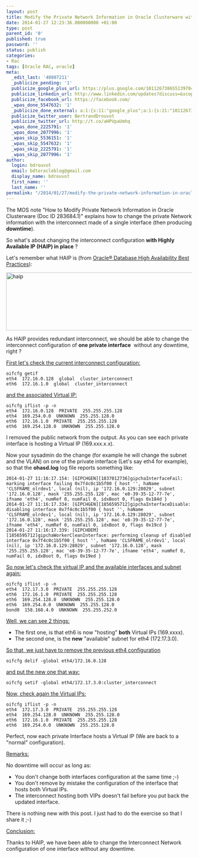 ```yaml
---
layout: post
title: Modify the Private Network Information in Oracle Clusterware with HAIP in place
date: 2014-01-27 12:23:36.000000000 +01:00
type: post
parent_id: '0'
published: true
password: ''
status: publish
categories:
- Rac
tags: [Oracle RAC, oracle]
meta:
  _edit_last: '40807211'
  _publicize_pending: '1'
  publicize_google_plus_url: https://plus.google.com/101126738655139704850/posts/9VULZ95YYuU
  publicize_linkedin_url: http://www.linkedin.com/updates?discuss=&scope=16310177&stype=M&topic=5833529520376135680&type=U&a=D-Km
  publicize_facebook_url: https://facebook.com/
  _wpas_done_5547632: '1'
  _publicize_done_external: a:1:{s:11:"google_plus";a:1:{s:21:"101126738655139704850";b:1;}}
  publicize_twitter_user: BertrandDrouvot
  publicize_twitter_url: http://t.co/aHPVpaUmhq
  _wpas_done_2225791: '1'
  _wpas_done_2077996: '1'
  _wpas_skip_5536151: '1'
  _wpas_skip_5547632: '1'
  _wpas_skip_2225791: '1'
  _wpas_skip_2077996: '1'
author:
  login: bdrouvot
  email: bdtoracleblog@gmail.com
  display_name: bdrouvot
  first_name: ''
  last_name: ''
permalink: "/2014/01/27/modify-the-private-network-information-in-oracle-clusterware-with-haip-in-place/"
---
```


The MOS note "How to Modify Private Network Information in Oracle Clusterware (Doc ID 283684.1)" explains how to change the private Network information with the interconnect made of a single interface (then producing **downtime**).

So what's about changing the interconnect configuration **with Highly Available IP (HAIP) in place** ?

Let's remember what HAIP is (from [Oracle® Database High Availability Best Practices](http://docs.oracle.com/cd/E11882_01/server.112/e10803/config_cw.htm#HABPT4849)):

<img src="{{ site.baseurl }}/assets/images/haip.png" class="aligncenter size-full wp-image-1592" width="620" height="157" alt="haip" />

As HAIP provides redundant interconnect, we should be able to change the interconnect configuration of **one private interface**  without any downtime, right ?

<span style="text-decoration:underline;">First let's check the current interconnect configuration:</span>

    oifcfg getif       
    eth4  172.16.0.128  global  cluster_interconnect
    eth6  172.16.1.0  global  cluster_interconnect

<span style="text-decoration:underline;">and the associated Virtual IP:</span>

    oifcfg iflist -p -n
    eth4  172.16.0.128  PRIVATE  255.255.255.128
    eth4  169.254.0.0  UNKNOWN  255.255.128.0
    eth6  172.16.1.0  PRIVATE  255.255.255.128
    eth6  169.254.128.0  UNKNOWN  255.255.128.0

I removed the public network from the output. As you can see each private interface is hosting a Virtual IP (169.xxx.x.x).

Now your sysadmin do the change (for example he will change the subnet and the VLAN) on one of the private interface (Let's say eth4 for example), so that the **ohasd.log** log file reports something like:

    2014-01-27 11:16:17.154: [GIPCHGEN][1837012736]gipchaInterfaceFail: marking interface failing 0x7f4c0c1b5f00 { host '', haName 'CLSFRAME_olrdev1', local (nil), ip '172.16.0.129:28029', subnet '172.16.0.128', mask '255.255.255.128', mac 'e8-39-35-12-77-7e', ifname 'eth4', numRef 0, numFail 0, idxBoot 0, flags 0x184d }
    2014-01-27 11:16:17.334: [GIPCHGEN][1856595712]gipchaInterfaceDisable: disabling interface 0x7f4c0c1b5f00 { host '', haName 'CLSFRAME_olrdev1', local (nil), ip '172.16.0.129:28029', subnet '172.16.0.128', mask '255.255.255.128', mac 'e8-39-35-12-77-7e', ifname 'eth4', numRef 0, numFail 0, idxBoot 0, flags 0x19cd }
    2014-01-27 11:16:17.339: [GIPCHDEM][1856595712]gipchaWorkerCleanInterface: performing cleanup of disabled interface 0x7f4c0c1b5f00 { host '', haName 'CLSFRAME_olrdev1', local (nil), ip '172.16.0.129:28029', subnet '172.16.0.128', mask '255.255.255.128', mac 'e8-39-35-12-77-7e', ifname 'eth4', numRef 0, numFail 0, idxBoot 0, flags 0x19ed }

<span style="text-decoration:underline;">So now let's check the virtual IP and the available interfaces and subnet again:</span>

    oifcfg iflist -p -n
    eth4  172.17.3.0  PRIVATE  255.255.255.128
    eth6  172.16.1.0  PRIVATE  255.255.255.128
    eth6  169.254.128.0  UNKNOWN  255.255.128.0
    eth6  169.254.0.0  UNKNOWN  255.255.128.0
    bond0  158.168.4.0  UNKNOWN  255.255.252.0

<span style="text-decoration:underline;">Well, we can see 2 things:</span>

-   The first one, is that eth6 is now "hosting" **both** Virtual IPs (169.xxxx).
-   The second one, is the **new** "available" subnet for eth4 (172.17.3.0).

<span style="text-decoration:underline;">So that, we just have to remove the previous eth4 configuration</span>

    oifcfg delif -global eth4/172.16.0.128

<span style="text-decoration:underline;">and put the new one that way:</span>

    oifcfg setif -global eth4/172.17.3.0:cluster_interconnect

<span style="text-decoration:underline;">Now, check again the Virtual IPs:</span>

    oifcfg iflist -p -n
    eth4  172.17.3.0  PRIVATE  255.255.255.128
    eth4  169.254.128.0  UNKNOWN  255.255.128.0
    eth6  172.16.1.0  PRIVATE  255.255.255.128
    eth6  169.254.0.0  UNKNOWN  255.255.128.0

Perfect, now each private Interface hosts a Virtual IP (We are back to a "normal" configuration).

<span style="text-decoration:underline;">Remarks:</span>

No downtime will occur as long as:

-   You don't change both interfaces configuration at the same time ;-)
-   You don't remove by mistake the configuration of the interface that hosts both Virtual IPs.
-   The interconnect hosting both VIPs doesn't fail before you put back the updated interface.

There is nothing new with this post. I just had to do the exercise so that I share it ;-)

<span style="text-decoration:underline;">Conclusion:</span>

Thanks to HAIP, we have been able to change the Interconnect Network configuration of one interface without any downtime.

